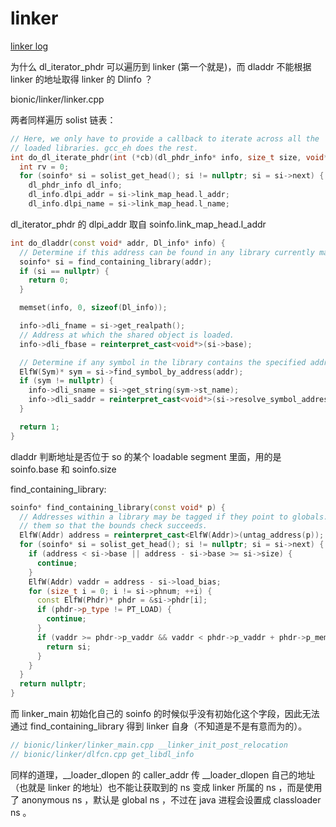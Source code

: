 # linker

[linker log](linker-log.md)

为什么 dl_iterator_phdr 可以遍历到 linker (第一个就是)，而 dladdr 不能根据 linker 的地址取得 linker 的 Dlinfo ？

bionic/linker/linker.cpp

两者同样遍历 solist 链表：

```cpp
// Here, we only have to provide a callback to iterate across all the
// loaded libraries. gcc_eh does the rest.
int do_dl_iterate_phdr(int (*cb)(dl_phdr_info* info, size_t size, void* data), void* data) {
  int rv = 0;
  for (soinfo* si = solist_get_head(); si != nullptr; si = si->next) {
    dl_phdr_info dl_info;
    dl_info.dlpi_addr = si->link_map_head.l_addr;
    dl_info.dlpi_name = si->link_map_head.l_name;
```

dl_iterator_phdr 的 dlpi_addr 取自 soinfo.link_map_head.l_addr

```cpp
int do_dladdr(const void* addr, Dl_info* info) {
  // Determine if this address can be found in any library currently mapped.
  soinfo* si = find_containing_library(addr);
  if (si == nullptr) {
    return 0;
  }

  memset(info, 0, sizeof(Dl_info));

  info->dli_fname = si->get_realpath();
  // Address at which the shared object is loaded.
  info->dli_fbase = reinterpret_cast<void*>(si->base);

  // Determine if any symbol in the library contains the specified address.
  ElfW(Sym)* sym = si->find_symbol_by_address(addr);
  if (sym != nullptr) {
    info->dli_sname = si->get_string(sym->st_name);
    info->dli_saddr = reinterpret_cast<void*>(si->resolve_symbol_address(sym));
  }

  return 1;
}
```

dladdr 判断地址是否位于 so 的某个 loadable segment 里面，用的是 soinfo.base 和 soinfo.size

find_containing_library:

```cpp
soinfo* find_containing_library(const void* p) {
  // Addresses within a library may be tagged if they point to globals. Untag
  // them so that the bounds check succeeds.
  ElfW(Addr) address = reinterpret_cast<ElfW(Addr)>(untag_address(p));
  for (soinfo* si = solist_get_head(); si != nullptr; si = si->next) {
    if (address < si->base || address - si->base >= si->size) {
      continue;
    }
    ElfW(Addr) vaddr = address - si->load_bias;
    for (size_t i = 0; i != si->phnum; ++i) {
      const ElfW(Phdr)* phdr = &si->phdr[i];
      if (phdr->p_type != PT_LOAD) {
        continue;
      }
      if (vaddr >= phdr->p_vaddr && vaddr < phdr->p_vaddr + phdr->p_memsz) {
        return si;
      }
    }
  }
  return nullptr;
}
```

而 linker_main 初始化自己的 soinfo 的时候似乎没有初始化这个字段，因此无法通过 find_containing_library 得到 linker 自身（不知道是不是有意而为的）。

```cpp
// bionic/linker/linker_main.cpp __linker_init_post_relocation
// bionic/linker/dlfcn.cpp get_libdl_info
```

同样的道理，__loader_dlopen 的 caller_addr 传 __loader_dlopen 自己的地址（也就是 linker 的地址）也不能让获取到的 ns 变成 linker 所属的 ns ，而是使用了 anonymous ns ，默认是 global ns ，不过在 java 进程会设置成 classloader ns 。

